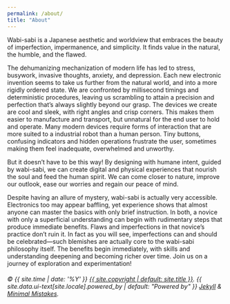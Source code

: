 ```yaml
---
permalink: /about/
title: "About"
---
```


Wabi-sabi is a Japanese aesthetic and worldview that embraces the beauty of imperfection, impermanence, and simplicity. It finds value in the natural, the humble, and the flawed.

The dehumanizing mechanization of modern life has led to stress, busywork, invasive thoughts, anxiety, and depression. Each new electronic invention seems to take us further from the natural world, and into a more rigidly ordered state. We are confronted by millisecond timings and deterministic procedures, leaving  us scrambling to attain a precision and perfection that’s always slightly beyond our grasp. The devices we create are cool and sleek, with right angles and crisp corners. This makes them easier to manufacture and transport, but unnatural for the end user to hold and operate. Many modern devices require forms of interaction that are more suited to a industrial robot than a human person. Tiny buttons, confusing indicators and hidden operations frustrate the user, sometimes making them feel inadequate, overwhelmed and unworthy.

But it doesn’t have to be this way! By designing with humane intent, guided by wabi-sabi, we can create digital and physical experiences that nourish the soul and feed the human spirit. We can come closer to nature, improve our outlook, ease our worries and regain our peace of mind.

Despite having an allure of mystery, wabi-sabi is actually very accessible. Electronics too may appear baffling, yet experience shows that almost anyone can master the basics with only brief instruction. In both, a novice with only a superficial understanding can begin with rudimentary steps that produce immediate benefits. Flaws and imperfections in that novice’s practice don’t ruin it. In fact as you will see, imperfections can and should be celebrated—such blemishes are actually core to the wabi-sabi philosophy itself. The benefits begin immediately, with skills and understanding deepening and becoming richer over time.
Join us on a journey of exploration and experimentation!




###### &copy; {{ site.time | date: '%Y' }} <a href="{{ site.copyright_url | default: site.url }}">{{ site.copyright | default: site.title }}</a>. {{ site.data.ui-text[site.locale].powered_by | default: "Powered by" }} <a href="https://jekyllrb.com" rel="nofollow">Jekyll</a> &amp; <a href="https://mademistakes.com/work/jekyll-themes/minimal-mistakes/" rel="nofollow">Minimal Mistakes</a>.